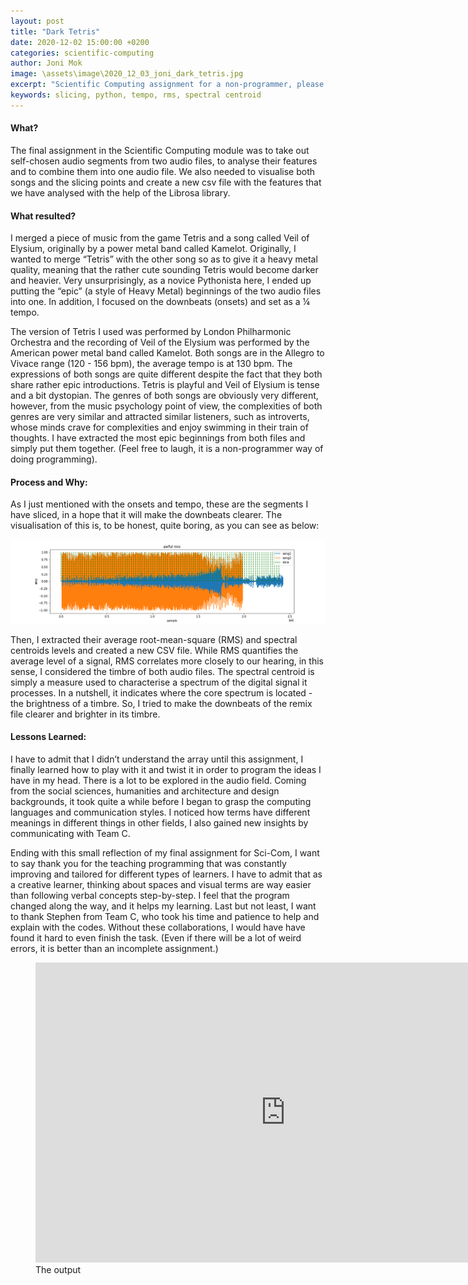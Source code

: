 ```yaml
---
layout: post
title: "Dark Tetris"
date: 2020-12-02 15:00:00 +0200
categories: scientific-computing
author: Joni Mok
image: \assets\image\2020_12_03_joni_dark_tetris.jpg
excerpt: "Scientific Computing assignment for a non-programmer, please don't expect anything special when you see the title about DARK Tetris, even I really want to create that..."
keywords: slicing, python, tempo, rms, spectral centroid
---
```


#### What?

The final assignment in the Scientific Computing module was to take out self-chosen audio segments from two audio files, to analyse their features  and to combine them into one audio file. We also needed to visualise both songs and the slicing points and create a new csv file with the features that we have analysed with the help of the Librosa library.

#### What resulted?
I merged a piece of music from the game Tetris and a song called Veil of Elysium, originally by a power metal band called Kamelot.   Originally, I wanted to merge “Tetris” with the other song so as to give it a heavy metal quality, meaning that the rather cute sounding Tetris would become darker and heavier. Very unsurprisingly, as a novice Pythonista here, I ended up putting the “epic” (a style of Heavy Metal) beginnings of the two audio files into one. In addition, I focused on the downbeats (onsets) and set as a ¼ tempo.

The version of Tetris I used was performed by London Philharmonic Orchestra and the recording of Veil of the Elysium was performed by the American power metal band called Kamelot. Both songs are in the Allegro to Vivace range (120 - 156 bpm), the average tempo is at 130 bpm. The expressions of both songs are quite different despite the fact that they both share rather epic introductions. Tetris is playful and Veil of Elysium is tense and a bit dystopian. The genres of both songs are obviously very different, however, from the music psychology point of view, the complexities of both genres are very similar and attracted similar listeners, such as introverts, whose minds crave for complexities and enjoy swimming in their train of thoughts. I have extracted the most epic beginnings from both files and simply put them together. (Feel free to laugh, it is a non-programmer way of doing programming).


#### Process and Why:
As I just mentioned with the onsets and tempo, these are the segments I have sliced, in a hope that it will make the downbeats clearer. The visualisation of this is, to be honest, quite boring, as you can see as below:

![Slicing Audio Output](/assets/image/2020_12_04_joni_darktetris.png)


Then, I extracted their average root-mean-square (RMS) and spectral centroids levels and created a new CSV file. While RMS quantifies the average level of a signal, RMS correlates more closely to our hearing, in this sense, I considered the timbre of both audio files. The spectral centroid is simply a measure used to characterise a spectrum of the digital signal it processes. In a nutshell, it indicates where the core spectrum is located - the brightness of a timbre. So, I tried to make the downbeats of the remix file clearer and brighter in its timbre.

#### Lessons Learned:
I have to admit that I didn’t understand the array until this assignment, I finally learned how to play with it and twist it in order to program the ideas I have in my head. There is a lot to be explored in the audio field. Coming from the social sciences, humanities and architecture and design backgrounds, it took quite a while before I began to grasp the computing languages and communication styles. I noticed how terms have different meanings in different things in other fields, I also gained new insights by communicating with Team C.

Ending with this small reflection of my final assignment for Sci-Com, I want to say thank you for the teaching programming that was constantly improving and tailored for different types of learners. I have to admit that as a creative learner, thinking about spaces and visual terms are way easier than following verbal concepts step-by-step. I feel that the program changed along the way, and it helps my learning. Last but not least, I want to thank Stephen from Team C, who took his time and patience to help and explain with the codes. Without these collaborations, I would have have found it hard to  even finish the task. (Even if there will be a lot of weird errors, it is better than an incomplete assignment.)

<figure style="float: none">
    <iframe width="800" height="480" src="https://www.youtube.com/embed/58exd3kJPZk" frameborder="0" allowfullscreen></iframe>
    <figcaption>The output</figcaption>
</figure>
